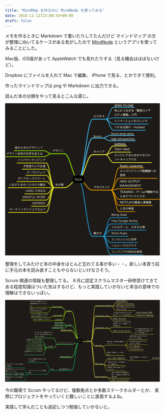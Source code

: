 ```yaml
---
title: "MindMap を作るのに MindNode を使ってみる"
date: 2018-11-11T23:00:54+09:00
draft: false
---
```


メモを作るときに Markdown で書いたりしてたんだけど マインドマップ の方が整理に向いてるケースがある気がしたので
[MindNode](https://mindnode.com/) というアプリを使ってみることにした。

Mac版、iOS版があって AppleWatch でも見れたりする（見る機会はほぼないけど）。

Dropbox にファイルを入れて Mac で編集、 iPhone で見る、とかできて便利。

作ったマインドマップは png や Markdown に出力できる。

読んだ本の分類をやって見るとこんな感じ。

[![Book](/images/2018-11_Book.png)](/images/2018-11_Book.png)

整理をしてみたけど本の中身をほとんど忘れてる事が多い・・。新しい本買う前に手元の本を読み直すこともやらないといけなさそう。

Scrum 関連の情報も整理してる。
８月に認定スクラムマスター研修受けてきてある程度知識はついた気はするけど、もっと実践していかないと本当の意味での理解はできないっぽい。

[![Book](/images/2018-11_Scrum.png)](/images/2018-11_Scrum.png)

今の職場で Scrum やってるけど、複数拠点とか多数ステークホルダーとか、
実際にプロジェクトをやっていくと難しいことに直面するよね。

実践して学んだことも追記しつつ勉強していかないと。

